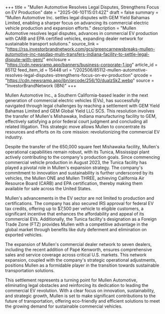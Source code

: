 +++
title = "Mullen Automotive Resolves Legal Disputes, Strengthens Focus on EV Production"
date = "2025-06-10T15:01:42Z"
draft = false
summary = "Mullen Automotive Inc. settles legal disputes with GEM Yield Bahamas Limited, enabling a sharper focus on advancing its commercial electric vehicle production and expansion efforts."
description = "Mullen Automotive resolves legal disputes, advances in commercial EV production with CARB and EPA certified vehicles, expanding dealer network for sustainable transport solutions."
source_link = "https://rss.investorbrandnetwork.com/gcs/greencarnewsbreaks-mullen-automotive-inc-nasdaq-muln-transfers-indiana-facility-to-settle-legal-dispute-with-gem/"
enclosure = "https://cdn.newsramp.app/banners/business-corporate-1.jpg"
article_id = 85112
feed_item_id = 15448
url = "/202506/85112-mullen-automotive-resolves-legal-disputes-strengthens-focus-on-ev-production"
qrcode = "https://cdn.newsramp.app/ibn/qrcode/256/10/dualzSkZ.webp"
source = "InvestorBrandNetwork (IBN)"
+++

<p>Mullen Automotive Inc., a Southern California-based leader in the next generation of commercial electric vehicles (EVs), has successfully navigated through legal challenges by reaching a settlement with GEM Yield Bahamas Limited and GEM Global Yield LLC SCS. This resolution involves the transfer of Mullen's Mishawaka, Indiana manufacturing facility to GEM, effectively satisfying a prior federal court judgment and concluding all related litigation. This strategic move allows Mullen to concentrate its resources and efforts on its core mission: revolutionizing the commercial EV industry.</p><p>Despite the transfer of the 650,000 square feet Mishawaka facility, Mullen's operational capabilities remain robust, with its Tunica, Mississippi plant actively contributing to the company's production goals. Since commencing commercial vehicle production in August 2023, the Tunica facility has played a pivotal role in Mullen's expansion strategy. The company's commitment to innovation and sustainability is further underscored by its vehicles, the Mullen ONE and Mullen THREE, achieving California Air Resource Board (CARB) and EPA certification, thereby making them available for sale across the United States.</p><p>Mullen's advancements in the EV sector are not limited to production and certifications. The company has also secured IRS approval for federal EV tax credits, offering up to $7,500 per vehicle to eligible customers, a significant incentive that enhances the affordability and appeal of its commercial EVs. Additionally, the Tunica facility's designation as a Foreign Trade Zone (FTZ) provides Mullen with a competitive advantage in the global market through benefits like duty deferment and elimination on exported vehicles.</p><p>The expansion of Mullen's commercial dealer network to seven dealers, including the recent addition of Papé Kenworth, ensures comprehensive sales and service coverage across critical U.S. markets. This network expansion, coupled with the company's strategic operational adjustments, positions Mullen as a formidable player in the transition towards sustainable transportation solutions.</p><p>This settlement represents a turning point for Mullen Automotive, eliminating legal obstacles and reinforcing its dedication to leading the commercial EV revolution. With a clear focus on innovation, sustainability, and strategic growth, Mullen is set to make significant contributions to the future of transportation, offering eco-friendly and efficient solutions to meet the growing demand for sustainable commercial vehicles.</p>